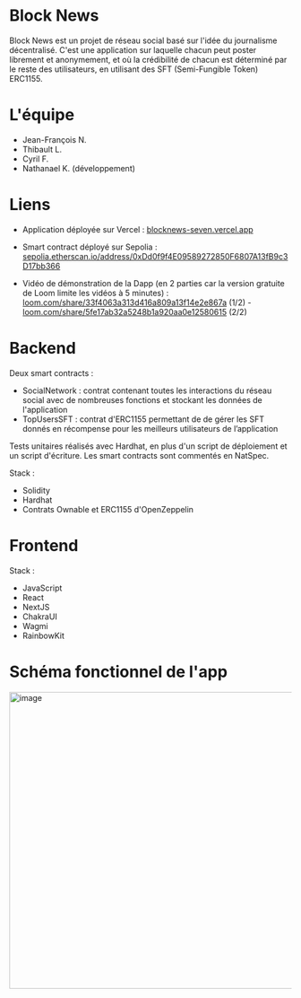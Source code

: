# Block News

Block News est un projet de réseau social basé sur l'idée du journalisme décentralisé. C'est une application sur laquelle chacun peut poster librement et anonymement, et où la crédibilité de chacun est déterminé par le reste des utilisateurs, en utilisant des SFT (Semi-Fungible Token) ERC1155.

# L'équipe

- Jean-François N.
- Thibault L.
- Cyril F.
- Nathanael K. (développement)

# Liens

- Application déployée sur Vercel : <a href="https://blocknews-seven.vercel.app/">blocknews-seven.vercel.app</a>

- Smart contract déployé sur Sepolia : <a href="https://sepolia.etherscan.io/address/0xDd0f9f4E09589272850F6807A13fB9c3D17bb366">sepolia.etherscan.io/address/0xDd0f9f4E09589272850F6807A13fB9c3D17bb366</a>

- Vidéo de démonstration de la Dapp (en 2 parties car la version gratuite de Loom limite les vidéos à 5 minutes) : <a href="https://www.loom.com/share/33f4063a313d416a809a13f14e2e867a">loom.com/share/33f4063a313d416a809a13f14e2e867a</a> (1/2) - <a href="https://www.loom.com/share/5fe17ab32a5248b1a920aa0e12580615">loom.com/share/5fe17ab32a5248b1a920aa0e12580615</a> (2/2)

# Backend

Deux smart contracts :
- SocialNetwork : contrat contenant toutes les interactions du réseau social avec de nombreuses fonctions et stockant les données de l'application
- TopUsersSFT : contrat d'ERC1155 permettant de de gérer les SFT donnés en récompense pour les meilleurs utilisateurs de l’application

Tests unitaires réalisés avec Hardhat, en plus d'un script de déploiement et un script d'écriture. Les smart contracts sont commentés en NatSpec.

Stack :
- Solidity
- Hardhat
- Contrats Ownable et ERC1155 d'OpenZeppelin

# Frontend

Stack :
- JavaScript
- React
- NextJS
- ChakraUI
- Wagmi
- RainbowKit

# Schéma fonctionnel de l'app
<img width="529" alt="image" src="https://github.com/FunafutiTV/Alyra-Projet-Final/assets/113341799/5b61481b-2620-43e6-be4d-90ed4a525c68">


